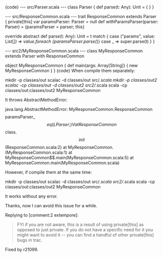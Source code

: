 {code}
--- src/Parser.scala ---
class Parser {
  def parse(t: Any): Unit = {
  }
}

--- src/ResponseCommon.scala ---
trait ResponseCommon extends Parser {
  private[this] var paramsParser: Parser = null
  def withParamsParser(parser: Parser) = {paramsParser = parser; this}

  override abstract def parse(t: Any): Unit = t match {
    case ("params", value: List[_]) => value.foreach {paramsParser.parse(_)}
    case _ => super.parse(t)
  }
}

--- src2/MyResponseCommon.scala ---
class MyResponseCommon extends Parser with ResponseCommon

object MyResponseCommon {
  def main(args: Array[String]) {
    new MyResponseCommon
  }
}
{code}
When compile them separately:

mkdir -p classes/out
scalac -d classes/out src/*.scala
mkdir -p classes/out2
scalac -cp classes/out -d classes/out2 src2/*.scala
scala -cp classes/out:classes/out2 MyResponseCommon

It throws AbstractMethodError:

java.lang.AbstractMethodError: MyResponseCommon.ResponseCommon$$$$paramsParser_$$eq(LParser;)V
        at ResponseCommon$$class.$$init$$(ResponseCommon.scala:2)
        at MyResponseCommon.<init>(MyResponseCommon.scala:1)
        at MyResponseCommon$$.main(MyResponseCommon.scala:5)
        at MyResponseCommon.main(MyResponseCommon.scala)

However, if compile them at the same time:

mkdir -p classes/out
scalac -d classes/out src/*.scala src2/*.scala
scala -cp classes/out:classes/out2 MyResponseCommon

It works without any error.

Thanks, now I can avoid this issue for a while.


Replying to [comment:2 extempore]:
> FYI if you are not aware, this is a result of using private[this] as opposed to just private.  If you do not have a specific need for it you might want to avoid it -- you can find a handful of other private[this] bugs in trac.

Fixed by r21099.
